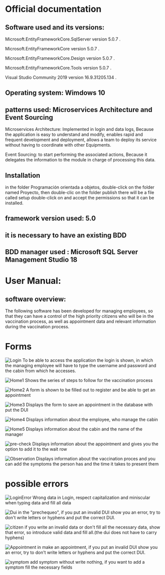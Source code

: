 # Official documentation

## Software used and its versions:

Microsoft.EntityFrameworkCore.SqlServer  version 5.0.7 .

Microsoft.EntityFrameworkCore            version 5.0.7 .

Microsoft.EntityFrameworkCore.Design     version 5.0.7 .

Microsoft.EntityFrameworkCore.Tools      version 5.0.7 .

Visual Studio Community 2019             version 16.9.31205.134 .

## Operating system: Wimdows 10

## patterns used: Microservices Architecture and Event Sourcing

Microservices Architecture: Implemented in login and data logs, Because the application is easy to understand and modify,
enables rapid and frequent development and deployment, allows a team to deploy its service without having to coordinate with other Equipments.

Event Sourcing: to start performing the associated actions, Because it delegates the information to the module in charge of processing this data.

## Installation
in the folder Programación orientada a objetos, double-click on the folder named Proyecto, then double-clic on the folder publish there will be a file called setup double-click on and accept the permissions so that it can be installed. 

## framework version used: 5.0

## it is necessary to have an existing BDD 

## BDD manager used : Microsoft SQL Server Management Studio 18

# User Manual:

## software overview:
The following software has been developed for managing employees, so that they can have a control of the high priority citizens who will be in the vaccination process, as well as appointment data and relevant information during the vaccination process.
# Forms
![Login](https://user-images.githubusercontent.com/62577396/123874710-cfcf7980-d8f5-11eb-8414-cceeaf1a050c.png)
To be able to access the application the login is shown, in which the managing employee will have to type the username and password and the cabin from which he accesses.

![Home1](https://user-images.githubusercontent.com/62577396/123874777-e70e6700-d8f5-11eb-8ccb-96fbd49fa2ad.png)
Shows the series of steps to follow for the vaccination process

![Home2](https://user-images.githubusercontent.com/62577396/123874787-ebd31b00-d8f5-11eb-9c5d-4b5ef5388ccf.png)
A form is shown to be filled out to register and be able to get an appointment

![Home3](https://user-images.githubusercontent.com/62577396/123874801-f097cf00-d8f5-11eb-9cde-469ff7f5e6d0.png)
Displays the form to save an appointment in the database with put the DUI

![Home4](https://user-images.githubusercontent.com/62577396/123874830-f988a080-d8f5-11eb-9399-2533442133d2.png)
Displays information about the employee, who manage the cabin

![Home5](https://user-images.githubusercontent.com/62577396/123874840-fc839100-d8f5-11eb-8e12-849e44ff63da.png)
Displays information about the cabin and the name of the manager

![pre-check](https://user-images.githubusercontent.com/62577396/123875415-dc080680-d8f6-11eb-9653-40d76b59d4ca.png) 
Displays information about the appointment and gives you the option to add it to the wait row

![Observation](https://user-images.githubusercontent.com/62577396/123874925-14f3ab80-d8f6-11eb-9177-487de1d22656.png)
Displays information about the vaccination proces and you can add the symptoms the person has and the time it takes to present them

# possible errors

![LoginError](https://user-images.githubusercontent.com/62577396/123875591-3a34e980-d8f7-11eb-915d-e1a100c4a84e.png)
Wrong data in Login, respect capitalization and miniscular when typing data and fill all data

![Dui](https://user-images.githubusercontent.com/62577396/123875663-4d47b980-d8f7-11eb-8ae9-8202ff8af22d.png)
in the "prechequeo", if you put an invalid DUI show you an error, try to don't write letters or hyphens and put the correct DUI.

![citizen](https://user-images.githubusercontent.com/62577396/123875751-75371d00-d8f7-11eb-90e3-624607ec8f6a.png)
if you write an invalid data or don't fill all the necessary data, show that error, so introduce valid data and fill all.(the dui does not have to carry hyphens)

![Appointment](https://user-images.githubusercontent.com/62577396/123875629-44ef7e80-d8f7-11eb-9376-4e964d3e1faf.png)
in make an appointment, if you put an invalid DUI show you an error, try to don't write letters or hyphens and put the correct DUI.

![symptom](https://user-images.githubusercontent.com/62577396/123875829-9b5cbd00-d8f7-11eb-882a-578eb1ec6778.png)
 add symptom without write nothing, if you want to add a symptom fill the necessary fields
